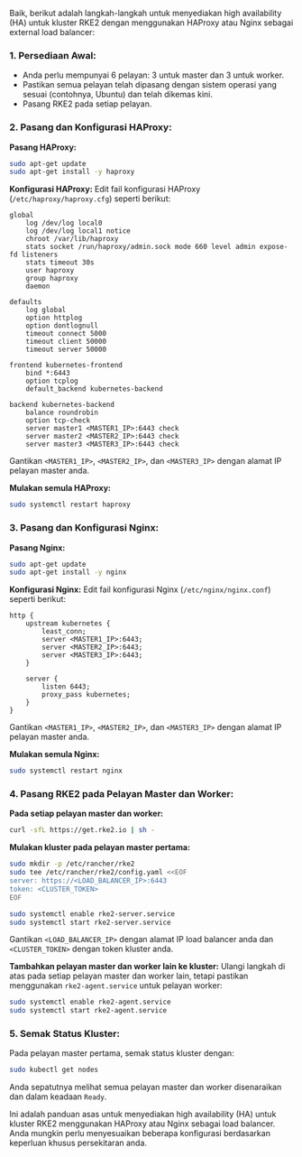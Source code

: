 Baik, berikut adalah langkah-langkah untuk menyediakan high availability (HA) untuk kluster RKE2 dengan menggunakan HAProxy atau Nginx sebagai external load balancer:

### 1. **Persediaan Awal:**
   - Anda perlu mempunyai 6 pelayan: 3 untuk master dan 3 untuk worker.
   - Pastikan semua pelayan telah dipasang dengan sistem operasi yang sesuai (contohnya, Ubuntu) dan telah dikemas kini.
   - Pasang RKE2 pada setiap pelayan.

### 2. **Pasang dan Konfigurasi HAProxy:**

**Pasang HAProxy:**
```bash
sudo apt-get update
sudo apt-get install -y haproxy
```

**Konfigurasi HAProxy:**
Edit fail konfigurasi HAProxy (`/etc/haproxy/haproxy.cfg`) seperti berikut:
```plaintext
global
    log /dev/log local0
    log /dev/log local1 notice
    chroot /var/lib/haproxy
    stats socket /run/haproxy/admin.sock mode 660 level admin expose-fd listeners
    stats timeout 30s
    user haproxy
    group haproxy
    daemon

defaults
    log global
    option httplog
    option dontlognull
    timeout connect 5000
    timeout client 50000
    timeout server 50000

frontend kubernetes-frontend
    bind *:6443
    option tcplog
    default_backend kubernetes-backend

backend kubernetes-backend
    balance roundrobin
    option tcp-check
    server master1 <MASTER1_IP>:6443 check
    server master2 <MASTER2_IP>:6443 check
    server master3 <MASTER3_IP>:6443 check
```
Gantikan `<MASTER1_IP>`, `<MASTER2_IP>`, dan `<MASTER3_IP>` dengan alamat IP pelayan master anda.

**Mulakan semula HAProxy:**
```bash
sudo systemctl restart haproxy
```

### 3. **Pasang dan Konfigurasi Nginx:**

**Pasang Nginx:**
```bash
sudo apt-get update
sudo apt-get install -y nginx
```

**Konfigurasi Nginx:**
Edit fail konfigurasi Nginx (`/etc/nginx/nginx.conf`) seperti berikut:
```plaintext
http {
    upstream kubernetes {
        least_conn;
        server <MASTER1_IP>:6443;
        server <MASTER2_IP>:6443;
        server <MASTER3_IP>:6443;
    }

    server {
        listen 6443;
        proxy_pass kubernetes;
    }
}
```
Gantikan `<MASTER1_IP>`, `<MASTER2_IP>`, dan `<MASTER3_IP>` dengan alamat IP pelayan master anda.

**Mulakan semula Nginx:**
```bash
sudo systemctl restart nginx
```

### 4. **Pasang RKE2 pada Pelayan Master dan Worker:**

**Pada setiap pelayan master dan worker:**
```bash
curl -sfL https://get.rke2.io | sh -
```

**Mulakan kluster pada pelayan master pertama:**
```bash
sudo mkdir -p /etc/rancher/rke2
sudo tee /etc/rancher/rke2/config.yaml <<EOF
server: https://<LOAD_BALANCER_IP>:6443
token: <CLUSTER_TOKEN>
EOF

sudo systemctl enable rke2-server.service
sudo systemctl start rke2-server.service
```

Gantikan `<LOAD_BALANCER_IP>` dengan alamat IP load balancer anda dan `<CLUSTER_TOKEN>` dengan token kluster anda.

**Tambahkan pelayan master dan worker lain ke kluster:**
Ulangi langkah di atas pada setiap pelayan master dan worker lain, tetapi pastikan menggunakan `rke2-agent.service` untuk pelayan worker:
```bash
sudo systemctl enable rke2-agent.service
sudo systemctl start rke2-agent.service
```

### 5. **Semak Status Kluster:**
Pada pelayan master pertama, semak status kluster dengan:
```bash
sudo kubectl get nodes
```

Anda sepatutnya melihat semua pelayan master dan worker disenaraikan dan dalam keadaan `Ready`.

Ini adalah panduan asas untuk menyediakan high availability (HA) untuk kluster RKE2 menggunakan HAProxy atau Nginx sebagai load balancer. Anda mungkin perlu menyesuaikan beberapa konfigurasi berdasarkan keperluan khusus persekitaran anda.
